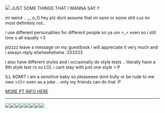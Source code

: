 ![](https://cdn.discordapp.com/attachments/886288865156005918/1178593546140389426/Untitled357_20231119190819.png?ex=6576b5c6&is=656440c6&hm=5038359b067509ec8a2a2b7989bf9a064dfe9d8ad19769631178737f6a15ee66&)
JUST SOME THINGS THAT I WANNA SAY !!

im weird .. ,,, o_O hey plz dont assume that im sane or some shit cuz im most definitely not..

i use different personalities for different people so ya um >_< even so i still love u all equally <3

plzzzz leave a message on my guestbook i will appreciate it very much and i always reply eheheehehehe :333333

i also have different styles and i occasinally do style tests .. literally have a 8th style test rn so LOL i cant stay with just one style >:P

ILL ADMIT i am a sensitive baby so pleaseeee dont bully or be rude to me owo >///< even as a joke .. only my friends can do that :P

[MORE PT INFO HERE](https://rentry.co/rinukute-ponytown)

***
![](https://cdn.discordapp.com/attachments/886288865156005918/1178706033225506846/68747470733a2f2f36342e6d656469612e74756d626c722e636f6d2f39323435613135646164333466336236626435313739393038...86531332d61662f73313030783230302f636366393130373738323034656431336235323464633464623734316130303966623038653437632e6a7067.jpg?ex=65771e89&is=6564a989&hm=516c1765520ea13e9c2e20f3c220642bff6a6a01f14c68b747e8fe823072501f&)![](https://autism.crd.co/assets/images/gallery05/364bbefc_original.png?v=69d6a439)![](https://cdn.discordapp.com/attachments/886288865156005918/1178558218922885191/68747470733a2f2f36342e6d656469612e74756d626c722e636f6d2f61373734313463376234656666383363396435303635386336...3935622d64342f73313030783230302f393931346537373361343733336665613762343536393534626634323330643863623462393036342e67696676_1.gif?ex=657694df&is=65641fdf&hm=3216b93392ea361cdeca2a9f8730eefdf117b86123e0779c2e63171ba11d1212&)![](https://64.media.tumblr.com/b3867a8cf2b31bbcfc219f3394d09029/509dca664f2eb5e4-e7/s100x200/0dc1569ad5e1d8a52125c2243f699bcdfeae407b.png)![](https://64.media.tumblr.com/1cb93ea6cb652eb39aa0028ba858b49b/509dca664f2eb5e4-44/s100x200/7ffabcb3d4565d9b32f75709e0356a65fd5107cd.png)![](https://autism.crd.co/assets/images/gallery05/69c38c38_original.gif?v=69d6a439)![](https://autism.crd.co/assets/images/gallery05/8b60c391_original.png?v=69d6a439)![](https://autism.crd.co/assets/images/gallery05/4a1a48c0_original.gif?v=69d6a439)
